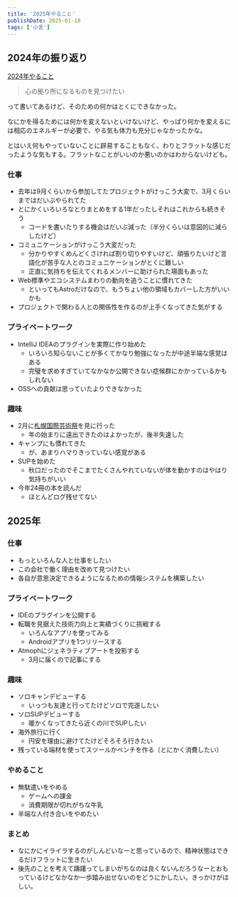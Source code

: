 ```yaml
---
title: '2025年やること'
publishDate: 2025-01-18
tags: ['小言']
---
```


## 2024年の振り返り

[2024年やること](/blog/2024年やること/)

> 心の拠り所になるものを見つけたい

って書いてあるけど、そのための何かはとくにできなかった。

なにかを得るためには何かを変えないといけないけど、やっぱり何かを変えるには相応のエネルギーが必要で、やる気も体力も充分じゃなかったかな。

とはいえ何もやっていないことに辟易することもなく、わりとフラットな感じだったような気もする。フラットなことがいいのか悪いのかはわからないけども。

### 仕事

*   去年は9月くらいから参加してたプロジェクトがけっこう大変で、3月くらいまではだいぶやられてた
*   とにかくいろいろなとりまとめをする1年だったしそれはこれからも続きそう
    *   コードを書いたりする機会はだいぶ減った（半分くらいは意図的に減らしたけど）
*   コミュニケーションがけっこう大変だった
    *   分かりやすくめんどくさければ割り切りやすいけど、頑張りたいけど言語化が苦手な人とのコミュニケーションがとくに難しい
    *   正直に気持ちを伝えてくれるメンバーに助けられた場面もあった
*   Web標準やエコシステムまわりの動向を追うことに慣れてきた
    *   といってもAstroだけなので、もうちょい他の領域もカバーした方がいいかも
*   プロジェクトで関わる人との関係性を作るのが上手くなってきた気がする

### プライベートワーク

*   IntelliJ IDEAのプラグインを実際に作り始めた
    *   いろいろ知らないことが多くてかなり勉強になったが中途半端な感覚はある
    *   完璧を求めすぎていてなかなか公開できない症候群にかかっているかもしれない
*   OSSへの貢献は思っていたよりできなかった

### 趣味

*   2月に[札幌国際芸術祭](https://tkskto.me/blog/siaf2024/)を見に行った
    *   年の始まりに遠出できたのはよかったが、後半失速した
*   キャンプにも慣れてきた
    *   が、あまりハマりきっていない感覚がある
*   SUPを始めた
    *   秋口だったのでそこまでたくさんやれていないが体を動かすのはやはり気持ちがいい
*   今年24冊の本を読んだ
    *   ほとんどログ残せてない

## 2025年

### 仕事

*   もっといろんな人と仕事をしたい
*   この会社で働く理由を改めて見つけたい
*   各自が意思決定できるようになるための情報システムを構築したい

### プライベートワーク

*   IDEのプラグインを公開する
*   転職を見据えた技術力向上と実績づくりに挑戦する
    *   いろんなアプリを使ってみる
    *   Androidアプリを1つリリースする
*   Atmophにジェネラティブアートを投影する
    *   3月に届くので記事にする

### 趣味

*   ソロキャンデビューする
    *   いっつも友達と行ってたけどソロで完遂したい
*   ソロSUPデビューする
    *   暖かくなってきたら近くの川でSUPしたい
*   海外旅行に行く
    *   円安を理由に避けてたけどそろそろ行きたい
*   残っている端材を使ってスツールかベンチを作る（とにかく消費したい）

### やめること

*   無駄遣いをやめる
    *   ゲームへの課金
    *   消費期限が切れがちな牛乳
*   半端な人付き合いをやめたい

### まとめ

*   なにかにイライラするのがしんどいなーと思っているので、精神状態はできるだけフラットに生きたい
*   後先のことを考えて躊躇ってしまいがちなのは良くないんだろうなーとおもっているけどなかなか一歩踏み出せないのをどうにかしたい。きっかけがほしい。
